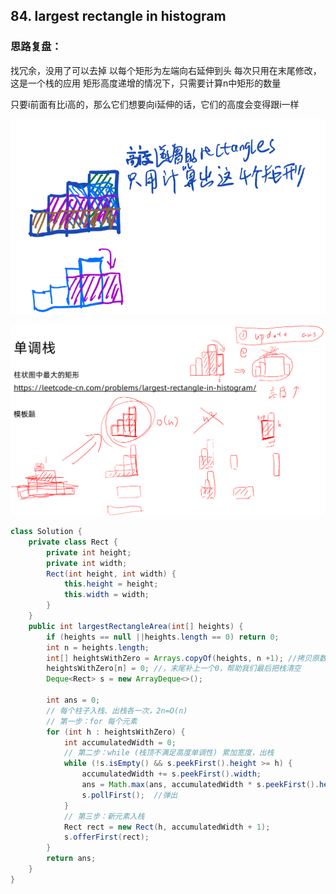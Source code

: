 ## 84. largest rectangle in histogram
### 思路复盘：
找冗余，没用了可以去掉
以每个矩形为左端向右延伸到头
每次只用在末尾修改，这是一个栈的应用
矩形高度递增的情况下，只需要计算n中矩形的数量


只要i前面有比i高的，那么它们想要向i延伸的话，它们的高度会变得跟i一样

![alt text](https://raw.githubusercontent.com/corykingsf/hack-interview-handboook-pixel/main/imgSnipaste_2021-06-21_21-23-41.png)

![alt text](https://raw.githubusercontent.com/corykingsf/hack-interview-handboook-pixel/main/imgSnipaste_2021-06-21_20-46-20.png)

```java
class Solution {
    private class Rect {
        private int height;
        private int width;
        Rect(int height, int width) {
            this.height = height;
            this.width = width;
        }
    }
    public int largestRectangleArea(int[] heights) {
        if (heights == null ||heights.length == 0) return 0;
        int n = heights.length;
        int[] heightsWithZero = Arrays.copyOf(heights, n +1); //拷贝原数组
        heightsWithZero[n] = 0; //，末尾补上一个0，帮助我们最后把栈清空
        Deque<Rect> s = new ArrayDeque<>();
        
        int ans = 0;
        // 每个柱子入栈、出栈各一次，2n=O(n)        
        // 第一步：for 每个元素
        for (int h : heightsWithZero) {
            int accumulatedWidth = 0;
            // 第二步：while (栈顶不满足高度单调性) 累加宽度，出栈
            while (!s.isEmpty() && s.peekFirst().height >= h) {
                accumulatedWidth += s.peekFirst().width;
                ans = Math.max(ans, accumulatedWidth * s.peekFirst().height);//弹出之前更新答案
                s.pollFirst();  //弹出
            }
            // 第三步：新元素入栈
            Rect rect = new Rect(h, accumulatedWidth + 1);
            s.offerFirst(rect);
        }
        return ans;
    }
}

```